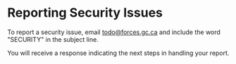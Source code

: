 # Reporting Security Issues

To report a security issue, email [todo@forces.gc.ca](mailto:@forces.gc.ca) and include the word "SECURITY" in the subject line.

You will receive a response indicating the next steps in handling your report. 